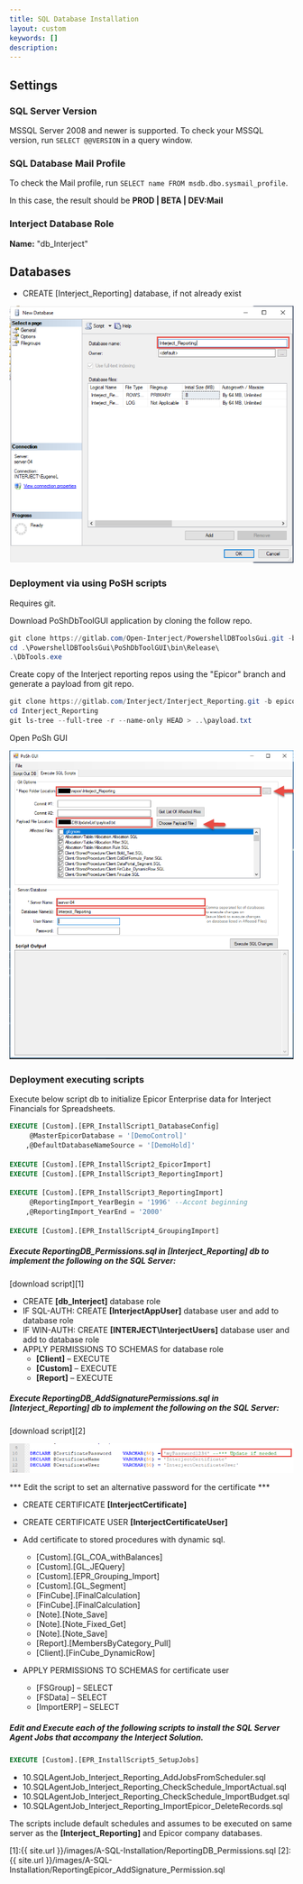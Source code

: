 ```yaml
---
title: SQL Database Installation
layout: custom
keywords: []
description: 
---
```


## Settings

### SQL Server Version

MSSQL Server 2008 and newer is supported. To check your MSSQL version, run ```SELECT @@VERSION``` in a query window. 

### SQL Database Mail Profile
To check the Mail profile, run ```SELECT name FROM msdb.dbo.sysmail_profile```.

In this case, the result should be **PROD | BETA | DEV:Mail**


### Interject Database Role

**Name:** "db_Interject"

## Databases

- CREATE [Interject_Reporting] database, if not already exist 

![](/images/A-SQL-Installation/01.png)


### Deployment via using PoSH scripts

Requires git. 

Download PoShDbToolGUI application by cloning the follow repo. 

```PowerShell
git clone https://gitlab.com/Open-Interject/PowershellDBToolsGui.git -b feature/payload_file
cd .\PowershellDBToolsGui\PoShDbToolGUI\bin\Release\
.\DbTools.exe
```

[PoShDbToolGUI]:https://gitlab.com/Open-Interject/PowershellDBToolsGui/raw/feature/payload_file/PoShDbToolGUI/bin/Release/DbTools.exe?inline=false

Create copy of the Interject reporting repos using the "Epicor" branch and generate a payload from git repo. 

```PowerShell
git clone https://gitlab.com/Interject/Interject_Reporting.git -b epicor
cd Interject_Reporting
git ls-tree --full-tree -r --name-only HEAD > ..\payload.txt
```
Open PoSh GUI 

![](/images/A-SQL-Installation/03.png)

### Deployment executing scripts

Execute below script db to initialize Epicor Enterprise data for Interject Financials for Spreadsheets.

```SQL
EXECUTE [Custom].[EPR_InstallScript1_DatabaseConfig]
	 @MasterEpicorDatabase = '[DemoControl]'
	,@DefaultDatabaseNameSource = '[DemoHold]'

EXECUTE [Custom].[EPR_InstallScript2_EpicorImport]
EXECUTE [Custom].[EPR_InstallScript3_ReportingImport]

EXECUTE [Custom].[EPR_InstallScript3_ReportingImport]
	 @ReportingImport_YearBegin = '1996' --Accont beginning
	,@ReportingImport_YearEnd = '2000'

EXECUTE [Custom].[EPR_InstallScript4_GroupingImport] 
```

##### Execute **ReportingDB_Permissions.sql** in **[Interject_Reporting]** db to implement the following on the SQL Server:

[download script][1] 

-	CREATE **[db_Interject]** database role
-	IF SQL-AUTH: CREATE **[InterjectAppUser]** database user and add to database role
-	IF WIN-AUTH:  CREATE **[INTERJECT\InterjectUsers]** database user and add to database role
-	APPLY PERMISSIONS TO SCHEMAS for database role
    - **[Client]** – EXECUTE
    - **[Custom]** – EXECUTE
    - **[Report]** – EXECUTE


##### Execute **ReportingDB_AddSignaturePermissions.sql** in **[Interject_Reporting]** db to implement the following on the SQL Server:

[download script][2] 

![](/images/A-SQL-Installation/02.png)

*** Edit the script to set an alternative password for the certificate ***

-	CREATE CERTIFICATE **[InterjectCertificate]**
-	CREATE CERTIFICATE USER **[InterjectCertificateUser]**
-	Add certificate to stored procedures with dynamic sql.
    - [Custom].[GL_COA_withBalances]
    - [Custom].[GL_JEQuery]
    - [Custom].[EPR_Grouping_Import]
    - [Custom].[GL_Segment]
    - [FinCube].[FinalCalculation]
    - [FinCube].[FinalCalculation]
    - [Note].[Note_Save]
    - [Note].[Note_Fixed_Get]
    - [Note].[Note_Save]
    - [Report].[MembersByCategory_Pull]
    - [Client].[FinCube_DynamicRow]

-	APPLY PERMISSIONS TO SCHEMAS for certificate user
    - [FSGroup] – SELECT   
    - [FSData] – SELECT
    - [ImportERP] – SELECT

##### Edit and Execute each of the following scripts to install the SQL Server Agent Jobs that accompany the Interject Solution. 

```SQL
EXECUTE [Custom].[EPR_InstallScript5_SetupJobs]
```

-	10.SQLAgentJob_Interject_Reporting_AddJobsFromScheduler.sql
-	10.SQLAgentJob_Interject_Reporting_CheckSchedule_ImportActual.sql
-	10.SQLAgentJob_Interject_Reporting_CheckSchedule_ImportBudget.sql
-	10.SQLAgentJob_Interject_Reporting_ImportEpicor_DeleteRecords.sql

The scripts include default schedules and assumes to be executed on same server as the **[Interject_Reporting]** and Epicor company databases.



[1]:{{ site.url }}/images/A-SQL-Installation/ReportingDB_Permissions.sql
[2]:{{ site.url }}/images/A-SQL-Installation/ReportingEpicor_AddSignature_Permission.sql
